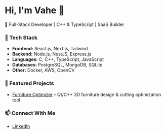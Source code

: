 # Hi, I'm Vahe 👋  

🚀 Full-Stack Developer | C++ & TypeScript | SaaS Builder  

### 🔧 Tech Stack
- **Frontend:** React.js, Next.js, Tailwind  
- **Backend:** Node.js, NestJS, Express.js  
- **Languages:** C, C++, TypeScript, JavaScript  
- **Databases:** PostgreSQL, MongoDB, SQLite  
- **Other:** Docker, AWS, OpenCV  

### 🌟 Featured Projects 
- [Furniture Optimizer](https://github.com/vaahe/design-craft) – Qt/C++ 3D furniture design & cutting optimization tool  

### 📫 Connect With Me
- [LinkedIn](https://www.linkedin.com/in/vaahe/)  
